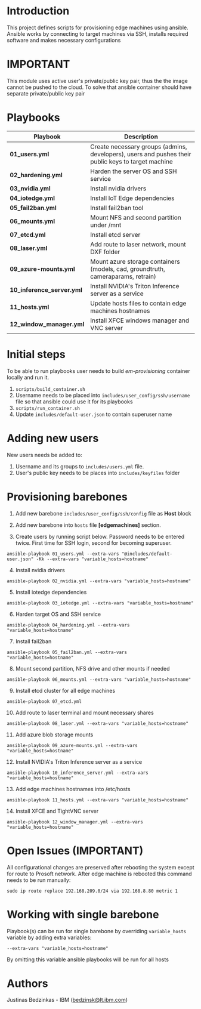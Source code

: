 # Introduction 
This project defines scripts for provisioning edge machines using ansible. Ansible works by connecting to target machines via SSH, installs required software and makes necessary configurations

# IMPORTANT
This module uses active user's private/public key pair, thus the the image cannot be pushed to the cloud. To solve that ansible container should have separate private/public key pair

# Playbooks

| Playbook | Description |
| ------------- |-------------|
| **01_users.yml** | Create necessary groups (admins, developers), users and pushes their public keys to target machine |
| **02_hardening.yml** | Harden the server OS and SSH service |
| **03_nvidia.yml** | Install nvidia drivers |
| **04_iotedge.yml** | Install IoT Edge dependencies |
| **05_fail2ban.yml** | Install fail2ban tool |
| **06_mounts.yml** | Mount NFS and second partition under /mnt |
| **07_etcd.yml** | Install etcd server |
| **08_laser.yml** | Add route to laser network, mount DXF folder |
| **09_azure-mounts.yml** | Mount azure storage containers (models, cad, groundtruth, cameraparams, retrain) |
| **10_inference_server.yml** | Install NVIDIA's Triton Inference server as a service |
| **11_hosts.yml** | Update hosts files to contain edge machines hostnames |
| **12_window_manager.yml** | Install XFCE windows manager and VNC server |

# Initial steps

To be able to run playbooks user needs to build *em-provisioning* container locally and run it.
1. ```scripts/build_container.sh```
2. Username needs to be placed into `includes/user_config/ssh/username` file so that ansible could use it for its playbooks
3. ```scripts/run_container.sh```
4. Update ```includes/default-user.json``` to contain superuser name

# Adding new users

New users needs be added to:
1. Username and its groups to `includes/users.yml` file.
2. User's public key needs to be places into `includes/keyfiles` folder

# Provisioning barebones
1. Add new barebone `includes/user_config/ssh/config` file as **Host** block

2. Add new barebone into `hosts` file **[edgemachines]** section.

3. Create users by running script below. Password needs to be entered twice. First time for SSH login, second for becoming superuser.
```
ansible-playbook 01_users.yml --extra-vars "@includes/default-user.json" -Kk --extra-vars "variable_hosts=hostname"
```
4. Install nvidia drivers
```
ansible-playbook 02_nvidia.yml --extra-vars "variable_hosts=hostname"
```
5. Install iotedge dependencies 
```
ansible-playbook 03_iotedge.yml --extra-vars "variable_hosts=hostname"
```
6. Harden target OS and SSH service
```
ansible-playbook 04_hardening.yml --extra-vars "variable_hosts=hostname"
```
7. Install fail2ban
```
ansible-playbook 05_fail2ban.yml --extra-vars "variable_hosts=hostname"
```
8. Mount second partition, NFS drive and other mounts if needed
```
ansible-playbook 06_mounts.yml --extra-vars "variable_hosts=hostname"
```
9. Install etcd cluster for all edge machines
```
ansible-playbook 07_etcd.yml
```
10. Add route to laser terminal and mount necessary shares
```
ansible-playbook 08_laser.yml --extra-vars "variable_hosts=hostname"
```
11. Add azure blob storage mounts
```
ansible-playbook 09_azure-mounts.yml --extra-vars "variable_hosts=hostname"
```
12. Install NVIDIA's Triton Inference server as a service
```
ansible-playbook 10_inference_server.yml --extra-vars "variable_hosts=hostname"
```
13. Add edge machines hostnames into /etc/hosts
```
ansible-playbook 11_hosts.yml --extra-vars "variable_hosts=hostname"
```
14. Install XFCE and TightVNC server
```
ansible-playbook 12_window_manager.yml --extra-vars "variable_hosts=hostname"
```

# Open Issues (IMPORTANT)

All configurational changes are preserved after rebooting the system except for route to Prosoft network. After edge machine is rebooted this command needs to be run manually:
```
sudo ip route replace 192.168.209.0/24 via 192.168.8.80 metric 1
```

# Working with single barebone

Playbook(s) can be run for single barebone by overriding `variable_hosts` variable by adding extra variables:
```
--extra-vars "variable_hosts=hostname"
```

By omitting this variable ansible playbooks will be run for all hosts

# Authors
Justinas Bedzinkas - IBM (bedzinsk@lt.ibm.com)


